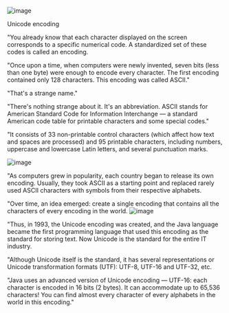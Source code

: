 ![image](https://github.com/saram12saram2/JavaKot/assets/133630488/519f2e78-99fa-46ef-893c-4cb50fd85a5e)



Unicode encoding

"You already know that each character displayed on the screen corresponds to a specific numerical code. A standardized set of these codes is called an encoding.

"Once upon a time, when computers were newly invented, seven bits (less than one byte) were enough to encode every character. The first encoding contained only 128 characters. This encoding was called ASCII."

"That's a strange name."

"There's nothing strange about it. It's an abbreviation. ASCII stands for American Standard Code for Information Interchange — a standard American code table for printable characters and some special codes."

"It consists of 33 non-printable control characters (which affect how text and spaces are processed) and 95 printable characters, including numbers, uppercase and lowercase Latin letters, and several punctuation marks.

![image](https://github.com/saram12saram2/JavaKot/assets/133630488/268124bf-d71d-4b05-84e6-b6de5e907b21)

"As computers grew in popularity, each country began to release its own encoding. Usually, they took ASCII as a starting point and replaced rarely used ASCII characters with symbols from their respective alphabets.

"Over time, an idea emerged: create a single encoding that contains all the characters of every encoding in the world.
![image](https://github.com/saram12saram2/JavaKot/assets/133630488/8dc25444-bbf9-4c0b-8403-33e1431fcf8d)

"Thus, in 1993, the Unicode encoding was created, and the Java language became the first programming language that used this encoding as the standard for storing text. Now Unicode is the standard for the entire IT industry.

"Although Unicode itself is the standard, it has several representations or Unicode transformation formats (UTF): UTF-8, UTF-16 and UTF-32, etc.

"Java uses an advanced version of Unicode encoding — UTF-16: each character is encoded in 16 bits (2 bytes). It can accommodate up to 65,536 characters! You can find almost every character of every alphabets in the world in this encoding."
